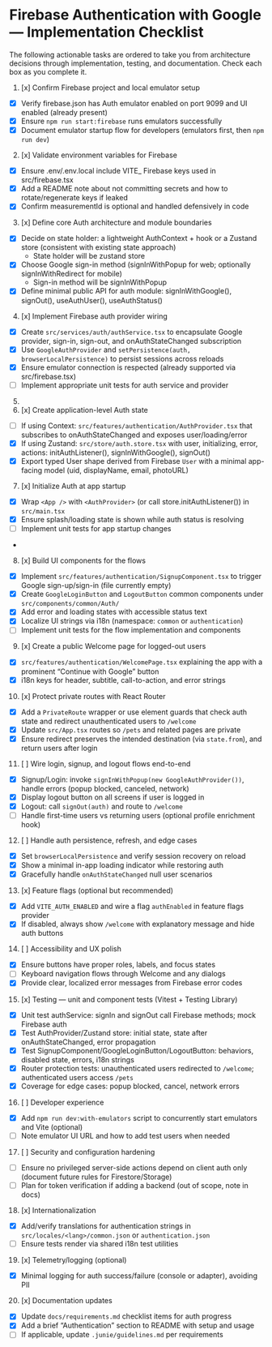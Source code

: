 # Firebase Authentication with Google — Implementation Checklist

The following actionable tasks are ordered to take you from architecture decisions through implementation, testing, and
documentation. Check each box as you complete it.

1. [x] Confirm Firebase project and local emulator setup

- [x] Verify firebase.json has Auth emulator enabled on port 9099 and UI enabled (already present)
- [x] Ensure `npm run start:firebase` runs emulators successfully
- [x] Document emulator startup flow for developers (emulators first, then `npm run dev`)

2. [x] Validate environment variables for Firebase

- [x] Ensure .env/.env.local include VITE\_ Firebase keys used in src/firebase.tsx
- [x] Add a README note about not committing secrets and how to rotate/regenerate keys if leaked
- [x] Confirm measurementId is optional and handled defensively in code

3. [x] Define core Auth architecture and module boundaries

- [x] Decide on state holder: a lightweight AuthContext + hook or a Zustand store (consistent with existing state
      approach)
  - State holder will be zustand store
- [x] Choose Google sign-in method (signInWithPopup for web; optionally signInWithRedirect for mobile)
  - Sign-in method will be signInWithPopup
- [x] Define minimal public API for auth module: signInWithGoogle(), signOut(), useAuthUser(), useAuthStatus()

4. [x] Implement Firebase auth provider wiring

- [x] Create `src/services/auth/authService.tsx` to encapsulate Google provider, sign-in, sign-out, and
      onAuthStateChanged subscription
- [x] Use `GoogleAuthProvider` and `setPersistence(auth, browserLocalPersistence)` to persist sessions across reloads
- [x] Ensure emulator connection is respected (already supported via src/firebase.tsx)
- [ ] Implement appropriate unit tests for auth service and provider

5.
6. [x] Create application-level Auth state

- [ ] If using Context: `src/features/authentication/AuthProvider.tsx` that subscribes to onAuthStateChanged and
      exposes user/loading/error
- [x] If using Zustand: `src/store/auth.store.tsx` with user, initializing, error, actions: initAuthListener(),
      signInWithGoogle(), signOut()
- [x] Export typed User shape derived from Firebase `User` with a minimal app-facing model (uid, displayName, email,
      photoURL)

7. [x] Initialize Auth at app startup

- [x] Wrap `<App />` with `<AuthProvider>` (or call store.initAuthListener()) in `src/main.tsx`
- [x] Ensure splash/loading state is shown while auth status is resolving
- [ ] Implement unit tests for app startup changes
-

8. [x] Build UI components for the flows

- [x] Implement `src/features/authentication/SignupComponent.tsx` to trigger Google sign-up/sign-in (file currently
      empty)
- [x] Create `GoogleLoginButton` and `LogoutButton` common components under `src/components/common/Auth/`
- [x] Add error and loading states with accessible status text
- [x] Localize UI strings via i18n (namespace: `common` or `authentication`)
- [ ] Implement unit tests for the flow implementation and components

9. [x] Create a public Welcome page for logged-out users

- [x] `src/features/authentication/WelcomePage.tsx` explaining the app with a prominent “Continue with Google” button
- [x] i18n keys for header, subtitle, call-to-action, and error strings

10. [x] Protect private routes with React Router

- [x] Add a `PrivateRoute` wrapper or use element guards that check auth state and redirect unauthenticated users to
      `/welcome`
- [x] Update `src/App.tsx` routes so `/pets` and related pages are private
- [x] Ensure redirect preserves the intended destination (via `state.from`), and return users after login

11. [ ] Wire login, signup, and logout flows end-to-end

- [x] Signup/Login: invoke `signInWithPopup(new GoogleAuthProvider())`, handle errors (popup blocked, canceled,
      network)
- [x] Display logout button on all screens if user is logged in
- [x] Logout: call `signOut(auth)` and route to `/welcome`
- [ ] Handle first-time users vs returning users (optional profile enrichment hook)

12. [ ] Handle auth persistence, refresh, and edge cases

- [x] Set `browserLocalPersistence` and verify session recovery on reload
- [x] Show a minimal in-app loading indicator while restoring auth
- [x] Gracefully handle `onAuthStateChanged` null user scenarios

13. [x] Feature flags (optional but recommended)

- [x] Add `VITE_AUTH_ENABLED` and wire a flag `authEnabled` in feature flags provider
- [x] If disabled, always show `/welcome` with explanatory message and hide auth buttons

14. [ ] Accessibility and UX polish

- [x] Ensure buttons have proper roles, labels, and focus states
- [ ] Keyboard navigation flows through Welcome and any dialogs
- [x] Provide clear, localized error messages from Firebase error codes

15. [x] Testing — unit and component tests (Vitest + Testing Library)

- [x] Unit test authService: signIn and signOut call Firebase methods; mock Firebase auth
- [x] Test AuthProvider/Zustand store: initial state, state after onAuthStateChanged, error propagation
- [x] Test SignupComponent/GoogleLoginButton/LogoutButton: behaviors, disabled state, errors, i18n strings
- [x] Router protection tests: unauthenticated users redirected to `/welcome`; authenticated users access `/pets`
- [x] Coverage for edge cases: popup blocked, cancel, network errors

16. [ ] Developer experience

- [x] Add `npm run dev:with-emulators` script to concurrently start emulators and Vite (optional)
- [ ] Note emulator UI URL and how to add test users when needed

17. [ ] Security and configuration hardening

- [ ] Ensure no privileged server-side actions depend on client auth only (document future rules for
      Firestore/Storage)
- [ ] Plan for token verification if adding a backend (out of scope, note in docs)

18. [x] Internationalization

- [x] Add/verify translations for authentication strings in `src/locales/<lang>/common.json` or `authentication.json`
- [ ] Ensure tests render via shared i18n test utilities

19. [x] Telemetry/logging (optional)

- [x] Minimal logging for auth success/failure (console or adapter), avoiding PII

20. [x] Documentation updates

- [x] Update `docs/requirements.md` checklist items for auth progress
- [x] Add a brief “Authentication” section to README with setup and usage
- [ ] If applicable, update `.junie/guidelines.md` per requirements
